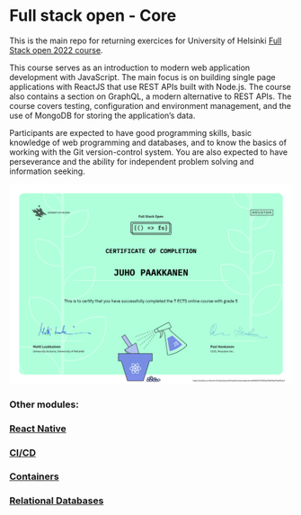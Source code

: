# Full stack open - Core 

This is the main repo for returning exercices for University of Helsinki [Full Stack open 2022 course](https://fullstackopen.com/en/).

This course serves as an introduction to modern web application development with JavaScript. The main focus is on building single page applications with ReactJS that use REST APIs built with Node.js. The course also contains a section on GraphQL, a modern alternative to REST APIs.
The course covers testing, configuration and environment management, and the use of MongoDB for storing the application’s data.

Participants are expected to have good programming skills, basic knowledge of web programming and databases, and to know the basics of working with the Git version-control system. You are also expected to have perseverance and the ability for independent problem solving and information seeking.

![Screenshot](certificate-fullstack.png)

### Other modules:
### [React Native](https://github.com/juhopaakkanen/fso-rate-repository-app)
### [CI/CD](https://github.com/juhopaakkanen/fso-pokedex)
### [Containers](https://github.com/juhopaakkanen/fso-containers-applications)
### [Relational Databases](https://github.com/juhopaakkanen/fso-relational-databases)
